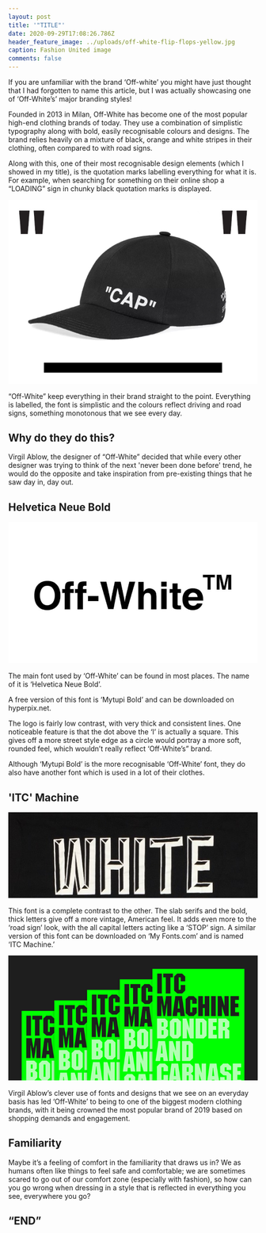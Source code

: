 ```yaml
---
layout: post
title: '"TITLE"'
date: 2020-09-29T17:08:26.786Z
header_feature_image: ../uploads/off-white-flip-flops-yellow.jpg
caption: Fashion United image
comments: false
---
```

If you are unfamiliar with the brand ‘Off-white’ you might have just thought that I had forgotten to name this article, but I was actually showcasing one of ‘Off-White’s’ major branding styles!

Founded in 2013 in Milan, Off-White has become one of the most popular high-end clothing brands of today. They use a combination of simplistic typography along with bold, easily recognisable colours and designs. The brand relies heavily on a mixture of black, orange and white stripes in their clothing, often compared to with road signs.

Along with this, one of their most recognisable design elements (which I showed in my title), is the quotation marks labelling everything for what it is. For example, when searching for something on their online shop a “LOADING” sign in chunky black quotation marks is displayed.

!['Off-White' cap by Dropdate](../uploads/off-white-quote-range-end-1.jpg "'Off-White' cap by Dropdate")

“Off-White” keep everything in their brand straight to the point. Everything is labelled, the font is simplistic and the colours reflect driving and road signs, something monotonous that we see every day.

## Why do they do this?

Virgil Ablow, the designer of “Off-White” decided that while every other designer was trying to think of the next 'never been done before' trend, he would do the opposite and take inspiration from pre-existing things that he saw day in, day out.

## Helvetica Neue Bold

!['Off-White' logo by Hyperpix](../uploads/off-white-logo-font-free-download-856x484.jpg "'Off-White' logo by Hyperpix")

The main font used by ‘Off-White’ can be found in most places. The name of it is ‘Helvetica Neue Bold’.

A free version of this font is ‘Mytupi Bold’ and can be downloaded on hyperpix.net.

The logo is fairly low contrast, with very thick and consistent lines. One noticeable feature is that the dot above the ‘I’ is actually a square. This gives off a more street style edge as a circle would portray a more soft, rounded feel, which wouldn’t really reflect ‘Off-White’s” brand.

Although ‘Mytupi Bold’ is the more recognisable ‘Off-White’ font, they do also have another font which is used in a lot of their clothes.

## 'ITC' Machine

![Image of 'Off-White' jumper ](../uploads/620744.jpg "Image of 'Off-White' jumper ")

This font is a complete contrast to the other. The slab serifs and the bold, thick letters give off a more vintage, American feel. It adds even more to the ‘road sign’ look, with the all capital letters acting like a ‘STOP’ sign. A similar version of this font can be downloaded on ‘My Fonts.com’ and is named ‘ITC Machine.’

!['ITC Machine' from Myfonts.com](../uploads/272413.png "'ITC Machine' from Myfonts.com")

Virgil Ablow’s clever use of fonts and designs that we see on an everyday basis has led ‘Off-White’ to being to one of the biggest modern clothing brands, with it being crowned the most popular brand of 2019 based on shopping demands and engagement.

## Familiarity

Maybe it’s a feeling of comfort in the familiarity that draws us in? We as humans often like things to feel safe and comfortable; we are sometimes scared to go out of our comfort zone (especially with fashion), so how can you go wrong when dressing in a style that is reflected in everything you see, everywhere you go?

## **“END”**